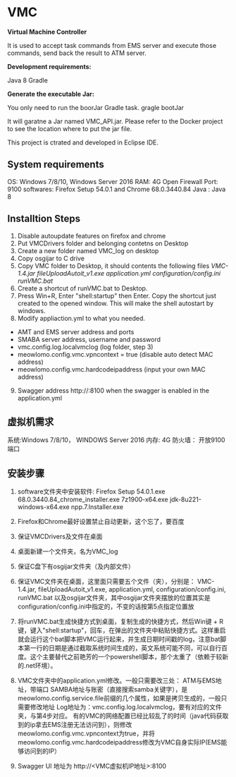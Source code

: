 # VMC
**Virtual Machine Controller**


It is used to accept task commands from EMS server and execute those commands, send back the result to ATM server.

**Development requirements:**

Java 8
Gradle

**Generate the executable Jar:**

You only need to run the boorJar Gradle task.
gragle bootJar

It will garatne a Jar named VMC_API.jar. Please refer to the Docker project to see the location where to put the jar file.

This project is ctrated and developed in Eclipse IDE.

## System requirements

OS: Windows 7/8/10, Windows Server 2016
RAM: 4G
Open Firewall Port: 9100
softwares: Firefox Setup 54.0.1 and Chrome 68.0.3440.84
Java : Java 8

## Installtion Steps

1.  Disable autoupdate features on firefox and chrome
2.  Put VMCDrivers folder and belonging contetns on Desktop
3. Create a new folder named VMC_log on desktop
4.  Copy osgijar to C drive
5.  Copy VMC folder to Desktop, it should contents the following files
*VMC-1.4.jar
fileUploadAutoit_v1.exe
application.yml
configuration/config.ini
runVMC.bat*
6.  Create a shortcut of runVMC.bat to Desktop.
7.  Press Win+R, Enter "shell:startup" then Enter. Copy the shortcut just created to the opened window. This will make the shell autostart by windows.
8.  Modify appliaction.yml to what you needed.
- AMT and EMS server address and ports
- SMABA server address, username and password
- vmc.config.log.localvmclog (log folder, step 3)
- meowlomo.config.vmc.vpncontext = true (disable auto detect MAC address)
- meowlomo.config.vmc.hardcodeipaddress (input your own MAC address)

9. Swagger address http://<VMC virtual machine IP>:8100 when the swagger is enabled in the application.yml


## 虚拟机需求
系统:Windows 7/8/10， WINDOWS Server 2016
内存: 4G
防火墙： 开放9100端口

## 安装步骤

1.  software文件夹中安装软件:
Firefox Setup 54.0.1.exe
68.0.3440.84_chrome_installer.exe
7z1900-x64.exe
jdk-8u221-windows-x64.exe
npp.7.Installer.exe

2.  Firefox和Chrome最好设置禁止自动更新，这个忘了，要百度

3.  保证VMCDrivers及文件在桌面

4.  桌面新建一个文件夹，名为VMC_log

5.  保证C盘下有osgijar文件夹（及内部文件）

6.  保证VMC文件夹在桌面，这里面只需要五个文件（夹），分别是：
VMC-1.4.jar, fileUploadAutoit_v1.exe, application.yml, configuration/config.ini, runVMC.bat
以及osgijar文件夹，其中osgijar文件夹摆放的位置其实是configuration/config.ini中指定的，不变的话按第5点指定位置放

7.  将runVMC.bat生成快捷方式到桌面，复制生成的快捷方式，然后Win键 + R键，键入"shell:startup"，回车，在弹出的文件夹中粘贴快捷方式。这样重启就会运行这个bat脚本把VMC运行起来，并生成日期时间戳的log，注意bat脚本第一行的日期是通过截取系统时间生成的，英文系统可能不同，可以自行百度。这个主要替代之前艳芳的一个powershell脚本，那个太重了（依赖于较新的.net环境）。

8.  VMC文件夹中的application.yml修改。一般只需要改三处：
ATM与EMS地址，带端口
SAMBA地址与账密（直接搜索samba关键字），是meowlomo.config.service.file前缀的几个属性，如果是拷贝生成的，一般只需要修改地址
Log地址为：vmc.config.log.localvmclog，要有对应的文件夹，与第4步对应。
有的VMC的网络配置已经比较乱了的时间（java代码获取到的ip拿去EMS注册无法访问到），则修改meowlomo.config.vmc.vpncontext为true，并将meowlomo.config.vmc.hardcodeipaddress修改为VMC自身实际IP(EMS能够访问到的IP）

9. Swagger UI 地址为 http://<VMC虚拟机IP地址>:8100
